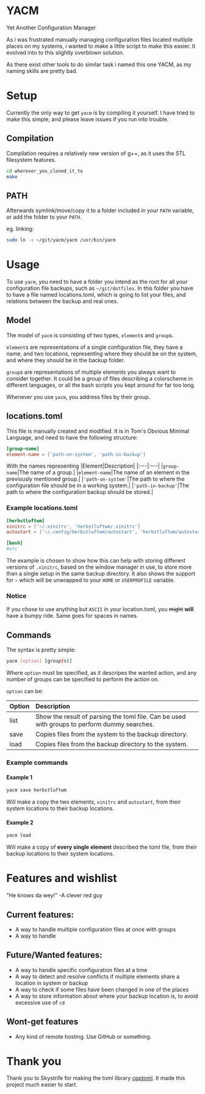 # YACM
Yet Another Configuration Manager

As i was frustrated manually managing configuration files located multiple places on my systems, i wanted to make a little script to make this easier. It evolved into to this slightly overblown solution.

As there exist other tools to do similar task i named this one YACM, as my naming skills are pretty bad.

# Setup
Currently the only way to get `yacm` is by compiling it yourself. I have tried to make this simple, and please leave issues if you run into trouble.

## Compilation
Compilation requires a relatively new version of g++, as it uses the STL filesystem features.

```bash
cd wherever_you_cloned_it_to
make
```

## PATH
Afterwards symlink/move/copy it to a folder included in your `PATH` variable, or add the folder to your `PATH`.

eg. linking:
```bash
sudo ln -s ~/git/yacm/yacm /usr/bin/yacm
```

# Usage
To use `yacm`, you need to have a folder you intend as the root for all your configuration file backups, such as `~/git/dotfiles`. In this folder you have to have a file named locations.toml, which is going to list your files, and relations between the backup and real ones.

## Model
The model of `yacm` is consisting of two types, `element`s and `group`s.

`element`s are representations of a single configuration file, they have a name, and two locations, representing where they should be on the system, and where they should be in the backup folder.

`group`s are representations of multiple elements you always want to consider together. It could be a group of files describing a colorscheme in different languages, or all the bash scripts you kept around for far too long.

Whenever you use `yacm`, you address files by their group.

## locations.toml
This file is manually created and modified. It is in Tom's Obvious Minimal Language, and need to have the following structure:

```toml
[group-name]
element-name = ['path-on-system', 'path-in-backup']
```

With the names representing
|Element|Description|
|:---|:---|
|`group-name`|The name of a group.|
|`element-name`|The name of an element in the previously mentioned group.|
|`'path-on-system'`|The path to where the configuration file should be in a working system.|
|`'path-in-backup'`|The path to where the configuration backup should be stored.|

### Example locations.toml

```toml
[herbstluftwm]
xinitrc = ['~/.xinitrc', 'herbstluftwm/.xinitrc']
autostart = ['~/.config/herbstluftwm/autostart', 'herbstluftwm/autostart']

[bash]
#etc
```

The example is chosen to show how this can help with storing different versions of `.xinitrc`, based on the window manager in use, to store more than a single setup in the same backup directory. It also shows the support for `~` which will be unwrapped to your `HOME` or `USERPROFILE` variable.

### Notice
If you chose to use anything but `ASCII` in your location.toml, you ~~might~~ **will** have a bumpy ride. Same goes for spaces in names.

## Commands
The syntax is pretty simple:

```bash
yacm [option] [group(s)]
```

Where `option` must be specified, as it descripes the wanted action, and any number of groups can be specified to perform the action on.

`option` can be:

|Option|Description|
|:---|:---|
|list|Show the result of parsing the toml file. Can be used with groups to perform dummy searches.|
|save|Copies files from the system to the backup directory.|
|load|Copies files from the backup directory to the system.|

### Example commands

#### Example 1
```bash
yacm save herbstluftwm
```

Will make a copy the two elements, `xinitrc` and `autostart`, from their system locations to their backup locations.

#### Example 2
```bash
yacm load
```

Will make a copy of **every single element** described the toml file, from their backup locations to their system locations. 

# Features and wishlist
"He knows da wey!" -A clever red guy

## Current features:
* A way to handle multiple configuration files at once with groups
* A way to handle 

## Future/Wanted features:
* A way to handle specific configuration files at a time
* A way to detect and resolve conflicts if multiple elements share a location in system or backup
* A way to check if some files have been changed in one of the places
* A way to store information about where your backup location is, to avoid excessive use of `cd`

## Wont-get features
* Any kind of remote hosting. Use GitHub or something.

# Thank you
Thank you to Skystrife for making the toml library [cpptoml](https://github.com/skystrife/cpptoml). It made this project much easier to start.